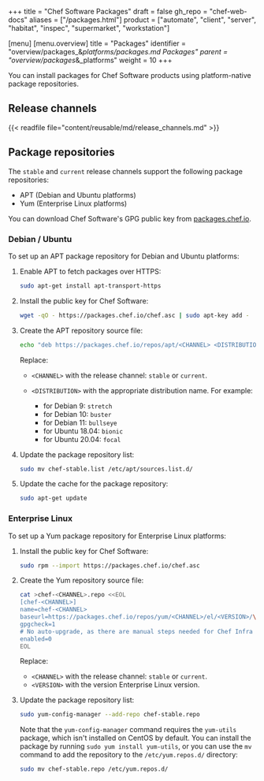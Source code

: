 +++
title = "Chef Software Packages"
draft = false
gh_repo = "chef-web-docs"
aliases = ["/packages.html"]
product = ["automate", "client", "server", "habitat", "inspec", "supermarket", "workstation"]

[menu]
  [menu.overview]
    title = "Packages"
    identifier = "overview/packages_&_platforms/packages.md Packages"
    parent = "overview/packages_&_platforms"
    weight = 10
+++

You can install packages for Chef Software products using platform-native package repositories.

## Release channels

{{< readfile file="content/reusable/md/release_channels.md" >}}

## Package repositories

The `stable` and `current` release channels support the following package repositories:

- APT (Debian and Ubuntu platforms)
- Yum (Enterprise Linux platforms)

You can download Chef Software's GPG public key from [packages.chef.io](https://packages.chef.io/chef.asc).

### Debian / Ubuntu

To set up an APT package repository for Debian and Ubuntu platforms:

1. Enable APT to fetch packages over HTTPS:

    ```bash
    sudo apt-get install apt-transport-https
    ```

1. Install the public key for Chef Software:

    ```bash
    wget -qO - https://packages.chef.io/chef.asc | sudo apt-key add -
    ```

1. Create the APT repository source file:

    ```bash
    echo "deb https://packages.chef.io/repos/apt/<CHANNEL> <DISTRIBUTION> main" > chef-<CHANNEL>.list
    ```

    Replace:

    - `<CHANNEL>` with the release channel: `stable` or `current`.
    - `<DISTRIBUTION>` with the appropriate distribution name. For example:

      - for Debian 9: `stretch`
      - for Debian 10: `buster`
      - for Debian 11: `bullseye`
      - for Ubuntu 18.04: `bionic`
      - for Ubuntu 20.04: `focal`

1. Update the package repository list:

    ```bash
    sudo mv chef-stable.list /etc/apt/sources.list.d/
    ```

1. Update the cache for the package repository:

    ```bash
    sudo apt-get update
    ```

### Enterprise Linux

To set up a Yum package repository for Enterprise Linux platforms:

1. Install the public key for Chef Software:

    ```bash
    sudo rpm --import https://packages.chef.io/chef.asc
    ```

1. Create the Yum repository source file:

    ```bash
    cat >chef-<CHANNEL>.repo <<EOL
    [chef-<CHANNEL>]
    name=chef-<CHANNEL>
    baseurl=https://packages.chef.io/repos/yum/<CHANNEL>/el/<VERSION>/\$basearch/
    gpgcheck=1
    # No auto-upgrade, as there are manual steps needed for Chef Infra Server upgrades
    enabled=0
    EOL
    ```

    Replace:

    - `<CHANNEL>` with the release channel: `stable` or `current`.
    - `<VERSION>` with the version Enterprise Linux version.

1. Update the package repository list:

    ```bash
    sudo yum-config-manager --add-repo chef-stable.repo
    ```

    Note that the `yum-config-manager` command requires the `yum-utils`
    package, which isn't installed on CentOS by default. You can
    install the package by running `sudo yum install yum-utils`, or you
    can use the `mv` command to add the repository to the
    `/etc/yum.repos.d/` directory:

    ```bash
    sudo mv chef-stable.repo /etc/yum.repos.d/
    ```
